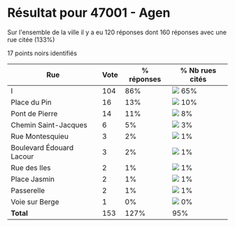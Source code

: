 # Résultat pour 47001 - Agen

Sur l'ensemble de la ville il y a eu 120 réponses dont 160 réponses avec une rue citée (133%)

17 points noirs identifiés

| Rue | Vote | % réponses | % Nb rues cités|
|-----|------|------------|----------------|
| I | 104 | 86% | <img src="../../img/bar_65.gif" />&nbsp;65%|
| Place du Pin | 16 | 13% | <img src="../../img/bar_10.gif" />&nbsp;10%|
| Pont de Pierre | 14 | 11% | <img src="../../img/bar_8.gif" />&nbsp;8%|
| Chemin Saint-Jacques | 6 | 5% | <img src="../../img/bar_3.gif" />&nbsp;3%|
| Rue Montesquieu | 3 | 2% | <img src="../../img/bar_1.gif" />&nbsp;1%|
| Boulevard Édouard Lacour | 3 | 2% | <img src="../../img/bar_1.gif" />&nbsp;1%|
| Rue des Iles | 2 | 1% | <img src="../../img/bar_1.gif" />&nbsp;1%|
| Place Jasmin | 2 | 1% | <img src="../../img/bar_1.gif" />&nbsp;1%|
| Passerelle | 2 | 1% | <img src="../../img/bar_1.gif" />&nbsp;1%|
| Voie sur Berge | 1 | 0% | <img src="../../img/bar_0.gif" />&nbsp;0%|
| **Total** | 153 | 127% | 95%|
